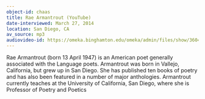```yaml
---
object-id: chaas
title: Rae Armantrout (YouTube)
date-interviewed: March 27, 2014
location: San Diego, CA
av_source: mp3
audiovideo-id: https://omeka.binghamton.edu/omeka/admin/files/show/3604
---
```


 Rae Armantrout (born 13 April 1947) is an American poet generally associated with the Language poets. Armantrout was born in Vallejo, California, but grew up in San Diego. She has published ten books of poetry and has also been featured in a number of major anthologies. Armantrout currently teaches at the University of California, San Diego, where she is Professor of Poetry and Poetics
